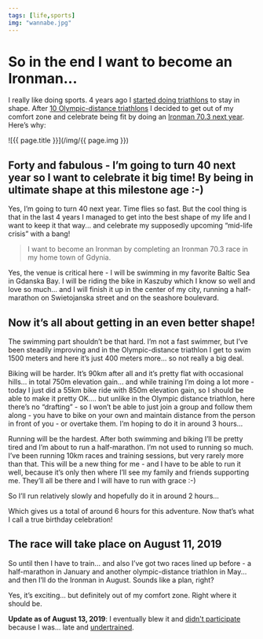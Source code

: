 ```yaml
---
tags: [life,sports]
img: "wannabe.jpg"
---
```


# So in the end I want to become an Ironman...

I really like doing sports. 4 years ago I [started doing triathlons](https://sliwinski.com/triathlon/) to stay in shape. After [10 Olympic-distance triathlons](https://moments.sliwinski.com/post/178598466354/just-completed-my-10th-olympic-distance-triathlon) I decided to get out of my comfort zone and celebrate being fit by doing an [Ironman 70.3 next year](https://www.ironmangdynia.pl/en). Here’s why:
 
<!--More-->

![{{ page.title }}](/img/{{ page.img }})

## Forty and fabulous - I’m going to turn 40 next year so I want to celebrate it big time! By being in ultimate shape at this milestone age :-)

Yes, I’m going to turn 40 next year. Time flies so fast. But the cool thing is that in the last 4 years I managed to get into the best shape of my life and I want to keep it that way... and celebrate my supposedly upcoming “mid-life crisis” with a bang!

> I want to become an Ironman by completing an Ironman 70.3 race in my home town of Gdynia.

Yes, the venue is critical here - I will be swimming in my favorite Baltic Sea in Gdanska Bay. I will be riding the bike in Kaszuby which I know so well and love so much... and I will finish it up in the center of my city, running a half-marathon on Swietojanska street and on the seashore boulevard.

## Now it’s all about getting in an even better shape!

The swimming part shouldn’t be that hard. I’m not a fast swimmer, but I’ve been steadily improving and in the Olympic-distance triathlon I get to swim 1500 meters and here it’s just 400 meters more... so not really a big deal.

Biking will be harder. It’s 90km after all and it’s pretty flat with occasional hills... in total 750m elevation gain... and while training I’m doing a lot more - today I just did a 55km bike ride with 850m elevation gain, so I should be able to make it pretty OK.... but unlike in the Olympic distance triathlon, here there’s no “drafting” - so I won’t be able to just join a group and follow them along - you have to bike on your own and maintain distance from the person in front of you - or overtake them. I’m hoping to do it in around 3 hours...

Running will be the hardest. After both swimming and biking I’ll be pretty tired and I’m about to run a half-marathon. I’m not used to running so much. I’ve been running 10km races and training sessions, but very rarely more than that. This will be a new thing for me - and I have to be able to run it well, because it’s only then where I’ll see my family and friends supporting me. They’ll all be there and I will have to run with grace :-)

So I’ll run relatively slowly and hopefully do it in around 2 hours...

Which gives us a total of around 6 hours for this adventure. Now that’s what I call a true birthday celebration!

## The race will take place on August 11, 2019

So until then I have to train... and also I’ve got two races lined up before - a half-marathon in January and another olympic-distance triathlon in May... and then I’ll do the Ironman in August. Sounds like a plan, right?

Yes, it’s exciting... but definitely out of my comfort zone. Right where it should be.

**Update as of August 13, 2019**: I eventually blew it and [didn't participate](/noiron) because I was… late and [undertrained](/undertrained).


[n]: https://michael.gratis/nozbe
[p]: /podcast